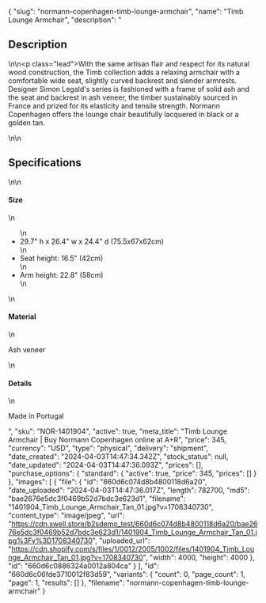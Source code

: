 {
  "slug": "normann-copenhagen-timb-lounge-armchair",
  "name": "Timb Lounge Armchair",
  "description": "<h2>Description</h2>\n<!-- split -->\n<p class=\"lead\">With the same artisan flair and respect for its natural wood construction, the Timb collection adds a relaxing armchair with a comfortable wide seat, slightly curved backrest and slender armrests. Designer Simon Legald's series is fashioned with a frame of solid ash and the seat and backrest in ash veneer, the timber sustainably sourced in France and prized for its elasticity and tensile strength. Normann Copenhagen offers the lounge chair beautifully lacquered in black or a golden tan.</p>\n<!-- split -->\n<h2>Specifications</h2>\n<!-- split -->\n<h4>Size</h4>\n<ul>\n<li>29.7\" h x 26.4\" w x 24.4\" d (75.5x67x62cm)</li>\n<li>Seat height: 16.5\" (42cm)</li>\n<li>Arm height: 22.8\" (58cm)</li>\n</ul>\n<h4>Material</h4>\n<p>Ash veneer</p>\n<h4>Details</h4>\n<p>Made in Portugal</p>",
  "sku": "NOR-1401904",
  "active": true,
  "meta_title": "Timb Lounge Armchair | Buy Normann Copenhagen online at A+R",
  "price": 345,
  "currency": "USD",
  "type": "physical",
  "delivery": "shipment",
  "date_created": "2024-04-03T14:47:34.342Z",
  "stock_status": null,
  "date_updated": "2024-04-03T14:47:36.093Z",
  "prices": [],
  "purchase_options": {
    "standard": {
      "active": true,
      "price": 345,
      "prices": []
    }
  },
  "images": [
    {
      "file": {
        "id": "660d6c074d8b4800118d6a20",
        "date_uploaded": "2024-04-03T14:47:36.017Z",
        "length": 782700,
        "md5": "bae2676e5dc3f0469b52d7bdc3e623d1",
        "filename": "1401904_Timb_Lounge_Armchair_Tan_01.jpg?v=1708340730",
        "content_type": "image/jpeg",
        "url": "https://cdn.swell.store/b2sdemo_test/660d6c074d8b4800118d6a20/bae2676e5dc3f0469b52d7bdc3e623d1/1401904_Timb_Lounge_Armchair_Tan_01.jpg%3Fv%3D1708340730",
        "uploaded_url": "https://cdn.shopify.com/s/files/1/0012/2005/1002/files/1401904_Timb_Lounge_Armchair_Tan_01.jpg?v=1708340730",
        "width": 4000,
        "height": 4000
      },
      "id": "660d6c0886324a0012a804ca"
    }
  ],
  "id": "660d6c06fde3710012f83d59",
  "variants": {
    "count": 0,
    "page_count": 1,
    "page": 1,
    "results": []
  },
  "filename": "normann-copenhagen-timb-lounge-armchair"
}